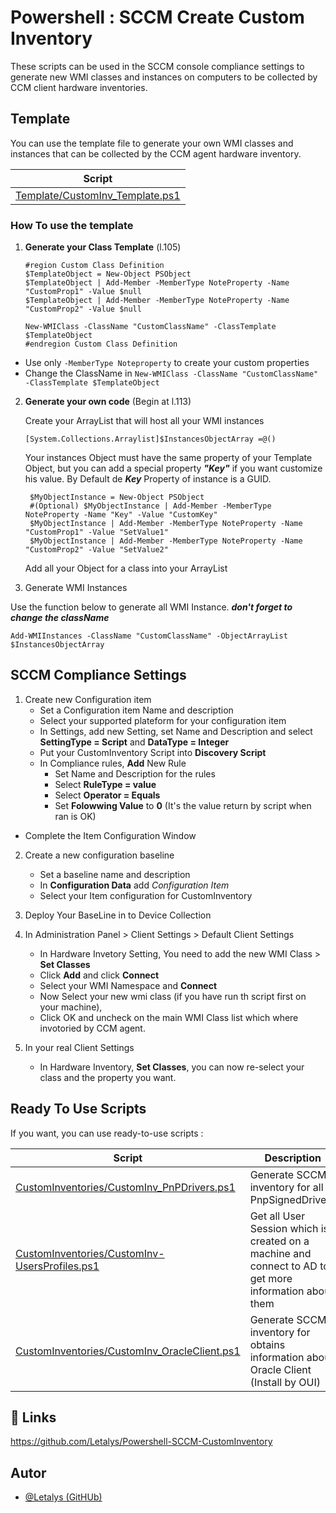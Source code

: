 
# Powershell : SCCM Create Custom Inventory

These scripts can be used in the SCCM console compliance settings to generate new WMI classes and instances on computers to be collected by CCM client hardware inventories.

## Template 

You can use the template file to generate your own WMI classes and instances that can be collected by the CCM agent hardware inventory.

| Script    |
|-----------|
| [Template/CustomInv_Template.ps1](./Template/CustomInv_Template.ps1) |

### How To use the template

1. **Generate your Class Template** (l.105)
    
    ```
    #region Custom Class Definition
    $TemplateObject = New-Object PSObject
    $TemplateObject | Add-Member -MemberType NoteProperty -Name "CustomProp1" -Value $null
    $TemplateObject | Add-Member -MemberType NoteProperty -Name "CustomProp2" -Value $null

    New-WMIClass -ClassName "CustomClassName" -ClassTemplate $TemplateObject
    #endregion Custom Class Definition
    ```
- Use only `-MemberType Noteproperty` to create your custom properties
- Change the ClassName in `New-WMIClass -ClassName "CustomClassName" -ClassTemplate $TemplateObject`

2. **Generate your own code** (Begin at l.113)

   Create your ArrayList that will host all your WMI instances
   ```
   [System.Collections.Arraylist]$InstancesObjectArray =@()
   ```

   Your instances Object must have the same property of your Template Object, but you can add a special property ***"Key"*** if you want customize his value. By Default de ***Key*** Property of instance is a GUID.

   ```
    $MyObjectInstance = New-Object PSObject
    #(Optional) $MyObjectInstance | Add-Member -MemberType NoteProperty -Name "Key" -Value "CustomKey"
    $MyObjectInstance | Add-Member -MemberType NoteProperty -Name "CustomProp1" -Value "SetValue1"
    $MyObjectInstance | Add-Member -MemberType NoteProperty -Name "CustomProp2" -Value "SetValue2"
   ```
   Add all your Object for a class into your ArrayList


3. Generate WMI Instances

Use the function below to generate all WMI Instance. 
***don't forget to change the className***

```
Add-WMIInstances -ClassName "CustomClassName" -ObjectArrayList $InstancesObjectArray
```




## SCCM Compliance Settings

1. Create new Configuration item
    - Set a Configuration item Name and description
    - Select your supported plateform for your configuration item
    - In Settings, add new Setting, set Name and Description and select **SettingType = Script** and **DataType = Integer**
    - Put your CustomInventory Script into **Discovery Script**
    - In Compliance rules, **Add** New Rule
        - Set Name and Description for the rules
        - Select **RuleType = value**
        - Select **Operator = Equals**
        - Set **Folowwing Value** to **0** (It's the value return by script when ran is OK)
- Complete the Item Configuration Window

2. Create a new configuration baseline
    - Set a baseline name and description
    - In **Configuration Data** add *Configuration Item*
    - Select your Item configuration for CustomInventory

3. Deploy Your BaseLine in to Device Collection

4. In Administration Panel > Client Settings > Default Client Settings
    - In Hardware Invetory Setting, You need to add the new WMI Class > **Set Classes**
    - Click **Add** and click **Connect**
    - Select your WMI Namespace and **Connect**
    - Now Select your new wmi class (if you have run th script first on your machine),
    - Click OK and uncheck on the main WMI Class list which where invotoried by CCM agent.

5. In your real Client Settings
    - In Hardware Inventory, **Set Classes**, you can now re-select your class and the property you want.

    

## Ready To Use Scripts

If you want, you can use ready-to-use scripts :

|Script|Description|
|-|-|
|[CustomInventories/CustomInv_PnPDrivers.ps1](./CustomInventories/CustomInv_PnPDrivers.ps1)| Generate SCCM inventory for all PnpSignedDrivers |
|[CustomInventories/CustomInv-UsersProfiles.ps1](./CustomInventories/CustomInv-UsersProfiles.ps1)| Get all User Session which is created on a machine and connect to AD to get more information about them |
|[CustomInventories/CustomInv_OracleClient.ps1](./CustomInventories/CustomInv_OracleClient.ps1)| Generate SCCM inventory for obtains information about Oracle Client (Install by OUI) |




## 🔗 Links
https://github.com/Letalys/Powershell-SCCM-CustomInventory


## Autor
- [@Letalys (GitHUb)](https://www.github.com/Letalys)